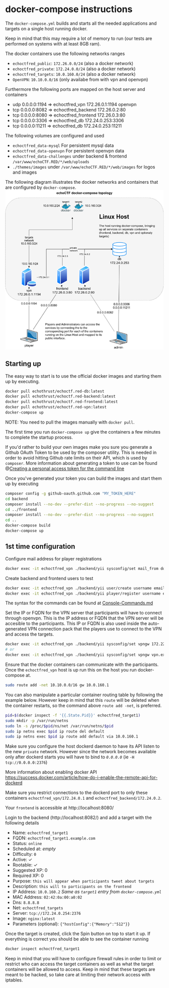# docker-compose instructions
The `docker-compose.yml` builds and starts all the needed applications and targets on a single host running docker.

Keep in mind that this may require a lot of memory to run (our tests are
performed on systems with at least 8GB ram).

The docker containers use the following networks ranges

* `echoctfred_public`: `172.26.0.0/24` (also a docker network)
* `echoctfred_private`: `172.24.0.0/24` (also a docker network)
* `echoctfred_targets`: `10.0.160.0/24` (also a docker network)
* `OpenVPN`: `10.10.0.0/16` (only availabe from with vpn and openvpn)

Furthermore the following ports are mapped on the host server and containers

* udp 0.0.0.0:1194 => echoctfred_vpn 172.26.0.1:1194 openvpn
* tcp 0.0.0.0:8082 => echoctfred_backend 172.26.0.2:80
* tcp 0.0.0.0:8080 => echoctfred_frontend 172.26.0.3:80
* tcp 0.0.0.0:3306 => echoctfred_db 172.24.0.253:3306
* tcp 0.0.0.0:11211 => echoctfred_db 172.24.0.253:11211

The following volumes are configured and used

* `echoctfred_data-mysql` For persistent mysql data
* `echoctfred_data-openvpn` For persistent openvpn data
* `echoctfred_data-challenges` under backend & frontend `/var/www/echoCTF.RED/*/web/uploads`
* `./themes/images` under `/var/www/echoCTF.RED/*/web/images` for logos and images

The following diagram illustrates the docker networks and containers that are configured by `docker-compose`.
![echoCTF.RED docker-compose topology](assets/docker-compose-topology.png?)

## Starting up
The easy way to start is to use the official docker images and starting them up by executing.
```sh
docker pull echothrust/echoctf.red-db:latest
docker pull echothrust/echoctf.red-backend:latest
docker pull echothrust/echoctf.red-frontend:latest
docker pull echothrust/echoctf.red-vpn:latest
docker-compose up
```

NOTE: You need to pull the images manually with `docker pull`.

The first time you run `docker-compose up` give the containers a few minutes to complete the startup process.

If you'd rather to build your own images make you sure you generate a Github OAuth Token to
be used by the composer utility. This is needed in order to avoid hitting
Github rate limits on their API, which is used by `composer`. More information
about generating a token to use can be found @[Creating a personal access token for the command line](https://help.github.com/en/github/authenticating-to-github/creating-a-personal-access-token-for-the-command-line)

Once you've generated your token you can build the images and start them up by executing
```sh
composer config -g github-oauth.github.com "MY_TOKEN_HERE"
cd backend
composer install --no-dev --prefer-dist --no-progress --no-suggest
cd ../frontend
composer install --no-dev --prefer-dist --no-progress --no-suggest
cd ..
docker-compose build
docker-compose up
```

## 1st time configuration
Configure mail address for player registrations
```sh
docker exec -it echoctfred_vpn ./backend/yii sysconfig/set mail_from dontreply@example.red
```

Create backend and frontend users to test
```sh
docker exec -it echoctfred_vpn ./backend/yii user/create username email@example.com password
docker exec -it echoctfred_vpn ./backend/yii player/register username email@example.com fullname password offense 1
```

The syntax for the commands can be found at [Console-Commands.md](Console-Commands.md)


Set the IP or FQDN for the VPN server that participants will have to connect through openvpn. This is the IP address or FQDN that the VPN server will be accesible to the participants. This IP or FQDN is also used inside the auto-generated VPN connection pack that the players use to connect to the VPN and access the targets.
```sh
docker exec -it echoctfred_vpn ./backend/yii sysconfig/set vpngw 172.22.0.4
# or
docker exec -it echoctfred_vpn ./backend/yii sysconfig/set vpngw vpn.example.com
```

Ensure that the docker containers can communicate with the participants. Once the `echoctfred_vpn` host is up run this on the host you run docker-compose at.
```sh
sudo route add -net 10.10.0.0/16 gw 10.0.160.1
```

You can also manipulate a particular container routing table by following the
example below. However keep in mind that this `route` will be deleted when the
container restarts, so the command above `route add -net`, is preferred.
```sh
pid=$(docker inspect -f '{{.State.Pid}}' echoctfred_target1)
sudo mkdir -p /var/run/netns
sudo ln -s /proc/$pid/ns/net /var/run/netns/$pid
sudo ip netns exec $pid ip route del default
sudo ip netns exec $pid ip route add default via 10.0.160.1
```

Make sure you configure the host dockerd daemon to have its API listen to the new `private` network.
However since the network becomes available only after dockerd starts you will have to bind to _`0.0.0.0`_ (ie `-H tcp://0.0.0.0:2376`)

More information about enabling docker API https://success.docker.com/article/how-do-i-enable-the-remote-api-for-dockerd

Make sure you restrict connections to the dockerd port to only these containers `echoctfred_vpn/172.24.0.1` and `echoctfred_backend/172.24.0.2`.

Your `frontend` is accessible at http://localhost:8080/

Login to the backend (http://localhost:8082/) and add a target with the following details

* Name: `echoctfred_target1`
* FQDN: `echoctfred_target1.example.com`
* Status: `online`
* Scheduled at: _empty_
* Difficulty: `0`
* Active: ✓
* Rootable: ✓
* Suggested XP: 0
* Required XP: 0
* Purpose: `this will appear when participants tweet about targets`
* Description: `this will to participants on the frontend`
* IP Address: `10.0.160.2` _Same as `target1` entry from `docker-compose.yml`_
* MAC Address: `02:42:0a:00:a0:02`
* Dns: `8.8.8.8`
* Net: `echoctfred_targets`
* Server: `tcp://172.24.0.254:2376`
* Image: `nginx:latest`
* Parameters (optional): `{"hostConfig":{"Memory":"512"}}`

Once the target is created, click the Spin button on top to start it up. If
everything is correct you should be able to see the container running
```sh
docker inspect echoctfred_target1
```

Keep in mind that you will have to configure firewall rules in order to limit
or restrict who can access the target containers as well as what the target
containers will be allowed to access. Keep in mind that these targets are meant
to be hacked, so take care at limiting their network access with iptables.
